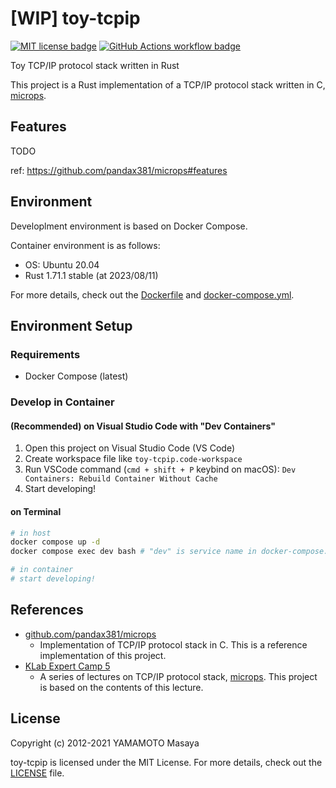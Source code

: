 # [WIP] toy-tcpip

[![MIT license badge][mit-badge]][mit-url]
[![GitHub Actions workflow badge][github-actions-badge]][github-actions-url]

[mit-badge]: https://img.shields.io/badge/license-MIT-blue.svg
[mit-url]: https://github.com/nukopy/toy-tcpip/blob/main/LICENSE
[github-actions-badge]: https://github.com/nukopy/toy-tcpip/actions/workflows/ci.yml/badge.svg?branch=main
[github-actions-url]: https://github.com/nukopy/toy-tcpip/actions/workflows/ci.yml?query=branch:main

Toy TCP/IP protocol stack written in Rust

This project is a Rust implementation of a TCP/IP protocol stack written in C, [microps](https://github.com/pandax381/microps).

## Features

TODO

ref: https://github.com/pandax381/microps#features

## Environment

Developlment environment is based on Docker Compose.

Container environment is as follows:

- OS: Ubuntu 20.04
- Rust 1.71.1 stable (at 2023/08/11)

For more details, check out the [Dockerfile](./Dockerfile) and [docker-compose.yml](./docker-compose.yml).

## Environment Setup

### Requirements

- Docker Compose (latest)

### Develop in Container

#### (Recommended) on Visual Studio Code with "Dev Containers"

1. Open this project on Visual Studio Code (VS Code)
2. Create workspace file like `toy-tcpip.code-workspace`
3. Run VSCode command (`cmd + shift + P` keybind on macOS): `Dev Containers: Rebuild Container Without Cache`
4. Start developing!

#### on Terminal

```sh
# in host
docker compose up -d
docker compose exec dev bash # "dev" is service name in docker-compose.yml

# in container
# start developing!
```

## References

- [github.com/pandax381/microps](https://github.com/pandax381/microps)
  - Implementation of TCP/IP protocol stack in C. This is a reference implementation of this project.
- [KLab Expert Camp 5](https://drive.google.com/drive/folders/1k2vymbC3vUk5CTJbay4LLEdZ9HemIpZe)
  - A series of lectures on TCP/IP protocol stack, [microps](https://github.com/pandax381/microps). This project is based on the contents of this lecture.

## License

Copyright (c) 2012-2021 YAMAMOTO Masaya

toy-tcpip is licensed under the MIT License. For more details, check out the [LICENSE](./LICENSE) file.
